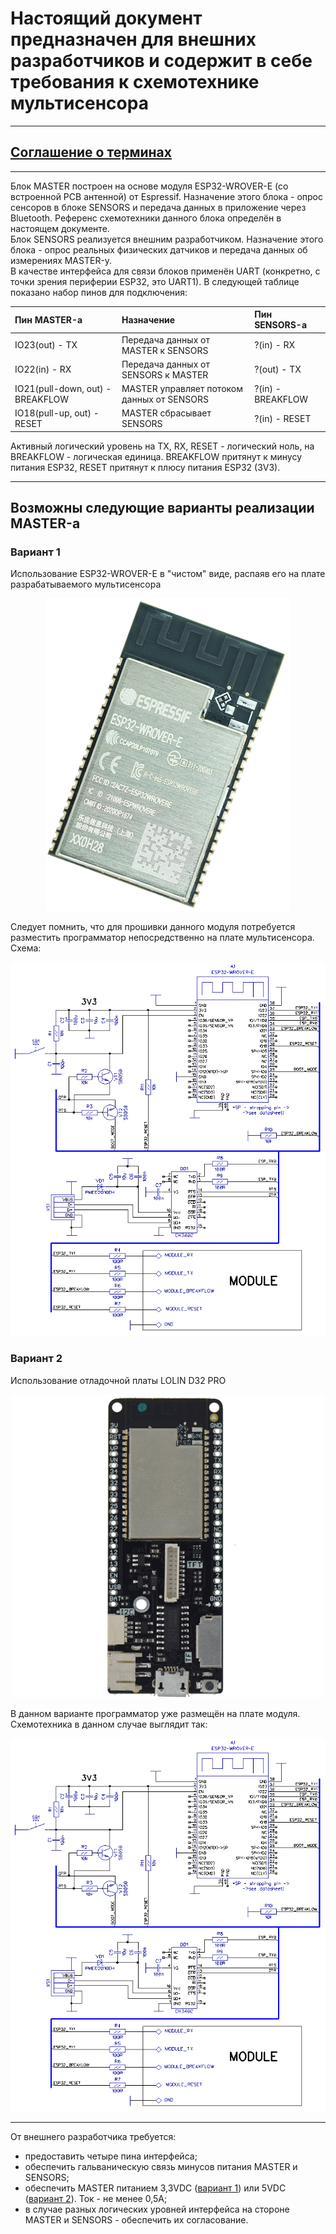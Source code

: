 # Настоящий документ предназначен для внешних разработчиков и содержит в себе требования к схемотехнике мультисенсора
***
## [Соглашение о терминах](/terms-convention.md)
***
Блок MASTER построен на основе модуля ESP32-WROVER-E (со встроенной PCB антенной) от Espressif. Назначение этого блока - опрос сенсоров в блоке SENSORS и передача данных в приложение через Bluetooth. Референс схемотехники данного блока определён в настоящем документе.  
Блок SENSORS реализуется внешним разработчиком. Назначение этого блока - опрос реальных физических датчиков и передача данных об измерениях MASTER-у.  
В качестве интерфейса для связи блоков применён UART (конкретно, с точки зрения периферии ESP32, это UART1). В следующей таблице показано набор пинов для подключения:

|Пин MASTER-а                     |Назначение                                 |Пин SENSORS-а     |                                    
|:--------------------------------|:------------------------------------------|:-----------------|
|IO23(out) - TX                   |Передача данных от MASTER к SENSORS        |?(in) - RX        |
|IO22(in) - RX                    |Передача данных от SENSORS к MASTER        |?(out) - TX       |
|IO21(pull-down, out) - BREAKFLOW |MASTER управляет потоком данных от SENSORS |?(in) - BREAKFLOW |
|IO18(pull-up, out) - RESET       |MASTER сбрасывает SENSORS                  |?(in) - RESET     |  

Активный логический уровень на TX, RX, RESET - логический ноль, на BREAKFLOW - логическая единица. BREAKFLOW притянут к минусу питания ESP32, RESET притянут к плюсу питания ESP32 (3V3).
***
## Возможны следующие варианты реализации MASTER-а
### Вариант 1
Использование ESP32-WROVER-E в "чистом" виде, распаяв его на плате разрабатываемого мультисенсора
<p align="center">
  <img src="/related-documents/pictures/esp32-wrover-e-view.png">
</p>
Следует помнить, что для прошивки данного модуля потребуется разместить программатор непосредственно на плате мультисенсора. Схема:
<p align="center">
  <img src="/related-documents/schematics/esp32-wrover-e-single-module.png">
</p>  

### Вариант 2
Использование отладочной платы LOLIN D32 PRO
<p align="center">
  <img src="/related-documents/pictures/lolin-d32-pro-view.png">
</p>
В данном варианте программатор уже размещён на плате модуля. Схемотехника в данном случае выглядит так:
<p align="center">
  <img src="/related-documents/schematics/esp32-wrover-e-single-module.png">
</p>

***
От внешнего разработчика требуется:
* предоставить четыре пина интерфейса;
* обеспечить гальваническую связь минусов питания MASTER и SENSORS;
* обеспечить MASTER питанием 3,3VDC ([вариант 1](#вариант-1)) или 5VDC ([вариант 2](#вариант-2)). Ток - не менее 0,5А;
* в случае разных логических уровней интерфейса на стороне MASTER и SENSORS - обеспечить их согласование. 
